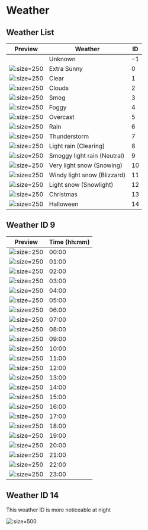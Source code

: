 # Weather

## Weather List

| Preview                                 | Weather                     | ID   |
| --------------------------------------- | --------------------------- | ---- |
|                                         | Unknown                     | -1   |
| ![](weather_img/0_day.jpg ':size=250')  | Extra Sunny                 | 0    |
| ![](weather_img/1_day.jpg ':size=250')  | Clear                       | 1    |
| ![](weather_img/2_day.jpg ':size=250')  | Clouds                      | 2    |
| ![](weather_img/3_day.jpg ':size=250')  | Smog                        | 3    |
| ![](weather_img/4_day.jpg ':size=250')  | Foggy                       | 4    |
| ![](weather_img/5_day.jpg ':size=250')  | Overcast                    | 5    |
| ![](weather_img/6_day.jpg ':size=250')  | Rain                        | 6    |
| ![](weather_img/7_day.jpg ':size=250')  | Thunderstorm                | 7    |
| ![](weather_img/8_day.jpg ':size=250')  | Light rain (Clearing)       | 8    |
| ![](weather_img/9_day.jpg ':size=250')  | Smoggy light rain (Neutral) | 9    |
| ![](weather_img/10_day.jpg ':size=250') | Very light snow (Snowing)   | 10   |
| ![](weather_img/11_day.jpg ':size=250') | Windy light snow (Blizzard) | 11   |
| ![](weather_img/12_day.jpg ':size=250') | Light snow (Snowlight)      | 12   |
| ![](weather_img/13_day.jpg ':size=250') | Christmas                   | 13   |
| ![](weather_img/14_day.jpg ':size=250') | Halloween                   | 14   |

## Weather ID 9

| Preview                                    | Time (hh:mm) |
| ------------------------------------------ | ------------ |
| ![](weather_img/9_hour_0.jpg ':size=250')  | 00:00        |
| ![](weather_img/9_hour_1.jpg ':size=250')  | 01:00        |
| ![](weather_img/9_hour_2.jpg ':size=250')  | 02:00        |
| ![](weather_img/9_hour_3.jpg ':size=250')  | 03:00        |
| ![](weather_img/9_hour_4.jpg ':size=250')  | 04:00        |
| ![](weather_img/9_hour_5.jpg ':size=250')  | 05:00        |
| ![](weather_img/9_hour_6.jpg ':size=250')  | 06:00        |
| ![](weather_img/9_hour_7.jpg ':size=250')  | 07:00        |
| ![](weather_img/9_hour_8.jpg ':size=250')  | 08:00        |
| ![](weather_img/9_hour_9.jpg ':size=250')  | 09:00        |
| ![](weather_img/9_hour_10.jpg ':size=250') | 10:00        |
| ![](weather_img/9_hour_11.jpg ':size=250') | 11:00        |
| ![](weather_img/9_hour_12.jpg ':size=250') | 12:00        |
| ![](weather_img/9_hour_13.jpg ':size=250') | 13:00        |
| ![](weather_img/9_hour_14.jpg ':size=250') | 14:00        |
| ![](weather_img/9_hour_15.jpg ':size=250') | 15:00        |
| ![](weather_img/9_hour_16.jpg ':size=250') | 16:00        |
| ![](weather_img/9_hour_17.jpg ':size=250') | 17:00        |
| ![](weather_img/9_hour_18.jpg ':size=250') | 18:00        |
| ![](weather_img/9_hour_19.jpg ':size=250') | 19:00        |
| ![](weather_img/9_hour_20.jpg ':size=250') | 20:00        |
| ![](weather_img/9_hour_21.jpg ':size=250') | 21:00        |
| ![](weather_img/9_hour_22.jpg ':size=250') | 22:00        |
| ![](weather_img/9_hour_23.jpg ':size=250') | 23:00        |



## Weather ID 14

This weather ID is more noticeable at night

![](weather_img/14_night.jpg ':size=500')